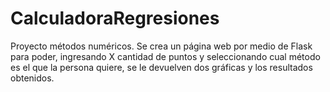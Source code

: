 # CalculadoraRegresiones
Proyecto métodos numéricos. Se crea un página web por medio de Flask para poder, ingresando X cantidad de puntos y seleccionando cual método es el que la persona quiere, se le devuelven dos gráficas y los resultados obtenidos.
